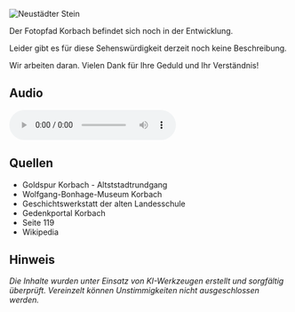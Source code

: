 ![Neustädter Stein](./images/korbach/p30.jpg)

Der Fotopfad Korbach befindet sich noch in der Entwicklung.

Leider gibt es für diese Sehenswürdigkeit derzeit noch keine Beschreibung.

Wir arbeiten daran. Vielen Dank für Ihre Geduld und Ihr Verständnis!

## Audio

<audio controls class="full-width-audio">
  <source src="locales/korbach/de/p30.mp3" type="audio/mpeg">
  Dein Browser unterstützt kein Audioelement.
</audio>

## Quellen

- Goldspur Korbach - Altststadtrundgang
- Wolfgang-Bonhage-Museum Korbach
- Geschichtswerkstatt der alten Landesschule
- Gedenkportal Korbach
- Seite 119
- Wikipedia

## Hinweis

_Die Inhalte wurden unter Einsatz von KI-Werkzeugen erstellt und sorgfältig überprüft. Vereinzelt können Unstimmigkeiten nicht ausgeschlossen werden._